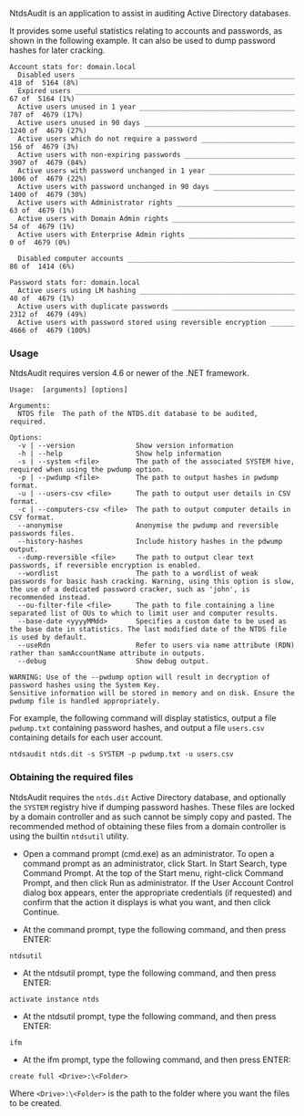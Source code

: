 NtdsAudit is an application to assist in auditing Active Directory databases.

It provides some useful statistics relating to accounts and passwords, as shown in the following example. It can also be used to dump password hashes for later cracking. 

```
Account stats for: domain.local
  Disabled users _____________________________________________________   418 of  5164 (8%)
  Expired users ______________________________________________________    67 of  5164 (1%)
  Active users unused in 1 year ______________________________________   787 of  4679 (17%)
  Active users unused in 90 days _____________________________________  1240 of  4679 (27%)
  Active users which do not require a password _______________________   156 of  4679 (3%)
  Active users with non-expiring passwords ___________________________  3907 of  4679 (84%)
  Active users with password unchanged in 1 year _____________________  1006 of  4679 (22%)
  Active users with password unchanged in 90 days ____________________  1400 of  4679 (30%)
  Active users with Administrator rights _____________________________    63 of  4679 (1%)
  Active users with Domain Admin rights ______________________________    54 of  4679 (1%)
  Active users with Enterprise Admin rights __________________________     0 of  4679 (0%)

  Disabled computer accounts _________________________________________    86 of  1414 (6%)

Password stats for: domain.local
  Active users using LM hashing ______________________________________    40 of  4679 (1%)
  Active users with duplicate passwords ______________________________  2312 of  4679 (49%)
  Active users with password stored using reversible encryption ______  4666 of  4679 (100%)
```

### Usage
NtdsAudit requires version 4.6 or newer of the .NET framework.

```
Usage:  [arguments] [options]

Arguments:
  NTDS file  The path of the NTDS.dit database to be audited, required.

Options:
  -v | --version               Show version information
  -h | --help                  Show help information
  -s | --system <file>         The path of the associated SYSTEM hive, required when using the pwdump option.
  -p | --pwdump <file>         The path to output hashes in pwdump format.
  -u | --users-csv <file>      The path to output user details in CSV format.
  -c | --computers-csv <file>  The path to output computer details in CSV format.
  --anonymise                  Anonymise the pwdump and reversible passwords files.
  --history-hashes             Include history hashes in the pdwump output.
  --dump-reversible <file>     The path to output clear text passwords, if reversible encryption is enabled.
  --wordlist                   The path to a wordlist of weak passwords for basic hash cracking. Warning, using this option is slow, the use of a dedicated password cracker, such as 'john', is recommended instead.
  --ou-filter-file <file>      The path to file containing a line separated list of OUs to which to limit user and computer results.
  --base-date <yyyyMMdd>       Specifies a custom date to be used as the base date in statistics. The last modified date of the NTDS file is used by default.
  --useRdn                     Refer to users via name attribute (RDN) rather than samAccountName attribute in outputs.
  --debug                      Show debug output.

WARNING: Use of the --pwdump option will result in decryption of password hashes using the System Key.
Sensitive information will be stored in memory and on disk. Ensure the pwdump file is handled appropriately.
```

For example, the following command will display statistics, output a file `pwdump.txt` containing password hashes, and output a file `users.csv` containing details for each user account.

```
ntdsaudit ntds.dit -s SYSTEM -p pwdump.txt -u users.csv
```

### Obtaining the required files
NtdsAudit requires the `ntds.dit` Active Directory database, and optionally the `SYSTEM` registry hive if dumping password hashes. These files are locked by a domain controller and as such cannot be simply copy and pasted. The recommended method of obtaining these files from a domain controller is using the builtin `ntdsutil` utility. 

* Open a command prompt (cmd.exe) as an administrator. To open a command prompt as an administrator, click Start. In Start Search, type Command Prompt. At the top of the Start menu, right-click Command Prompt, and then click Run as administrator. If the User Account Control dialog box appears, enter the appropriate credentials (if requested) and confirm that the action it displays is what you want, and then click Continue.

* At the command prompt, type the following command, and then press ENTER:

```
ntdsutil
```

* At the ntdsutil prompt, type the following command, and then press ENTER:

```
activate instance ntds
```

* At the ntdsutil prompt, type the following command, and then press ENTER:

```
ifm
```

* At the ifm prompt, type the following command, and then press ENTER:

```
create full <Drive>:\<Folder>
```

Where `<Drive>:\<Folder>` is the path to the folder where you want the files to be created. 
